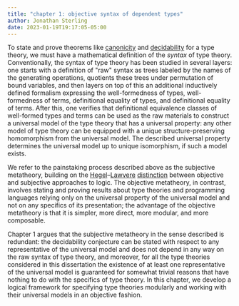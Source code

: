 ```yaml
---
title: "chapter 1: objective syntax of dependent types"
author: Jonathan Sterling
date: 2023-01-19T19:17:05-05:00
---
```


To state and prove theorems like [canonicity](jms-000S) and [decidability](jms-000T) for a type theory, we must have a mathematical definition of the *syntax* of type theory. Conventionally, the syntax of type theory has been studied in several layers: one starts with a definition of "raw" syntax as trees labeled by the names of the generating operations, quotients these trees under permutation of bound variables, and then layers on top of this an additional inductively defined formalism expressing the well-formedness of types, well-formedness of terms, definitional equality of types, and definitional equality of terms. After this, one verifies that definitional equivalence classes of well-formed types and terms can be used as the raw materials to construct a universal model of the type theory that has a universal property: any other model of type theory can be equipped with a unique structure-preserving homomorphism from the universal model. The described universal property determines the universal model up to unique isomorphism, if such a model exists.

We refer to the painstaking process described above as the subjective metatheory, building on the [Hegel](hegel-sol)–[Lawvere](lawvere-1994) [distinction](lawvere-schanuel-2009) between objective and subjective approaches to logic. The objective metatheory, in contrast, involves stating and proving results about type theories and programming languages relying only on the universal property of the universal model and not on any specifics of its presentation; the advantage of the objective metatheory is that it is simpler, more direct, more modular, and more composable. 

Chapter 1 argues that the subjective metatheory in the sense described is redundant: the decidability conjecture can be stated with respect to any representative of the universal model and does not depend in any way on the raw syntax of type theory, and moreover, for all the type theories considered in this dissertation the existence of at least one representative of the universal model is guaranteed for somewhat trivial reasons that have nothing to do with the specifics of type theory. In this chapter, we develop a logical framework for specifying type theories modularly and working with their universal models in an objective fashion.
